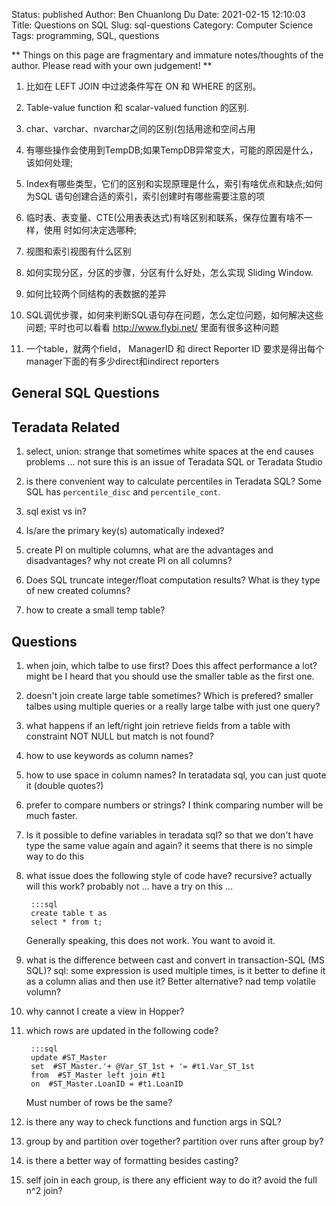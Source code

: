Status: published
Author: Ben Chuanlong Du
Date: 2021-02-15 12:10:03
Title: Questions on SQL
Slug: sql-questions
Category: Computer Science
Tags: programming, SQL, questions

**
Things on this page are fragmentary and immature notes/thoughts of the author. 
Please read with your own judgement!
**
 
1. 比如在 LEFT JOIN 中过滤条件写在 ON 和 WHERE 的区别。

3. Table-value function 和 scalar-valued function 的区别.

4. char、varchar、nvarchar之间的区别(包括用途和空间占用

5. 有哪些操作会使用到TempDB;如果TempDB异常变大，可能的原因是什么，该如何处理;

6. Index有哪些类型，它们的区别和实现原理是什么，索引有啥优点和缺点;如何为SQL
    语句创建合适的索引，索引创建时有哪些需要注意的项

7. 临时表、表变量、CTE(公用表表达式)有啥区别和联系，保存位置有啥不一样，使用
    时如何决定选哪种;

8. 视图和索引视图有什么区别

9. 如何实现分区，分区的步骤，分区有什么好处，怎么实现 Sliding Window.

10. 如何比较两个同结构的表数据的差异

11. SQL调优步骤，如何来判断SQL语句存在问题，怎么定位问题，如何解决这些问题;
    平时也可以看看 http://www.flybi.net/ 里面有很多这种问题

13. 一个table，就两个field， ManagerID 和 direct Reporter ID
    要求是得出每个manager下面的有多少direct和indirect reporters


## General SQL Questions

## Teradata Related

1. select, union: strange that sometimes white spaces at the end causes problems ...
    not sure this is an issue of Teradata SQL or Teradata Studio

2. is there convenient way to calculate percentiles in Teradata SQL?
    Some SQL has `percentile_disc` and `percentile_cont`.

6. sql exist vs in?

14. Is/are the primary key(s) automatically indexed?

1. create PI on multiple columns, what are the advantages and disadvantages?
    why not create PI on all columns?

2. Does SQL truncate integer/float computation results?
    What is they type of new created columns?

3. how to create a small temp table?

## Questions

1. when join, which talbe to use first? 
    Does this affect performance a lot? might be
    I heard that you should use the smaller table as the first one.

3. doesn't join create large table sometimes? 
    Which is prefered? smaller talbes using multiple queries 
    or a really large talbe with just one query?

4. what happens if an left/right join retrieve fields 
    from a table with constraint NOT NULL
    but match is not found?

5. how to use keywords as column names?

6. how to use space in column names?
    In teratadata sql, you can just quote it (double quotes?)

7. prefer to compare numbers or strings?
    I think comparing number will be much faster.


8. Is it possible to define variables in teradata sql? 
    so that we don't have type the same value again and again?
    it seems that there is no simple way to do this

9. what issue does the following style of code have?
    recursive? actually will this work? probably not ...
    have a try on this ...

        :::sql
        create table t as
        select * from t;

    Generally speaking, this does not work. 
    You want to avoid it.

1. what is the difference between cast and convert in transaction-SQL (MS SQL)?
    sql: some expression is used multiple times, is it better to define it as a column alias and then use it? Better alternative? nad temp volatile volumn?

2. why cannot I create a view in Hopper?

3. which rows are updated in the following code?

        :::sql
        update #ST_Master
        set  #ST_Master.'+ @Var_ST_1st + '= #t1.Var_ST_1st
        from  #ST_Master left join #t1
        on  #ST_Master.LoanID = #t1.LoanID

    Must number of rows be the same?

4. is there any way to check functions and function args in SQL?

4. group by and partition over together? partition over runs after group by?

5. is there a better way of formatting besides casting?

6. self join in each group, is there any efficient way to do it? avoid the full n^2 join?
